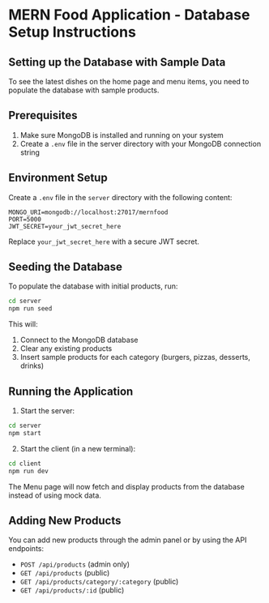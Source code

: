 # MERN Food Application - Database Setup Instructions

## Setting up the Database with Sample Data

To see the latest dishes on the home page and menu items, you need to populate the database with sample products.

## Prerequisites
1. Make sure MongoDB is installed and running on your system
2. Create a `.env` file in the server directory with your MongoDB connection string

## Environment Setup

Create a `.env` file in the `server` directory with the following content:

```env
MONGO_URI=mongodb://localhost:27017/mernfood
PORT=5000
JWT_SECRET=your_jwt_secret_here
```

Replace `your_jwt_secret_here` with a secure JWT secret.

## Seeding the Database

To populate the database with initial products, run:

```bash
cd server
npm run seed
```

This will:
1. Connect to the MongoDB database
2. Clear any existing products
3. Insert sample products for each category (burgers, pizzas, desserts, drinks)

## Running the Application

1. Start the server:
```bash
cd server
npm start
```

2. Start the client (in a new terminal):
```bash
cd client
npm run dev
```

The Menu page will now fetch and display products from the database instead of using mock data.

## Adding New Products

You can add new products through the admin panel or by using the API endpoints:
- `POST /api/products` (admin only)
- `GET /api/products` (public)
- `GET /api/products/category/:category` (public)
- `GET /api/products/:id` (public)
